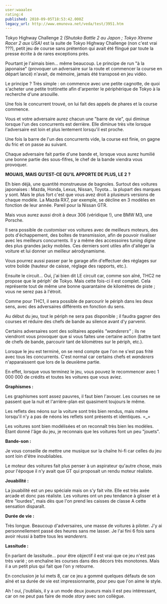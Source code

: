 ```yaml
---
user:waaalex
rating:4
published: 2010-09-05T18:53:42.000Z
legacy_url: http://www.emunova.net/veda/test/3951.htm
---
```

Tokyo Highway Challenge 2 _(Shutoko Battle 2 au Japon ; Tokyo Xtreme Racer 2 aux USA)_ est la suite de Tokyo Highway Challenge (non c'est vrai ???), petit jeu de course sans prétention qui avait été flingué par toute la presse écrite à de rares exceptions près.  

Pourtant je l'aimais bien... même beaucoup. Le principe de run "à la japonaise" (provoquer un adversaire sur la route et commencer la course en départ lancé) n'avait, de mémoire, jamais été transposé en jeu vidéo.  

  

Le principe ? Très simple : on commence avec une petite cagnotte, de quoi s'acheter une petite trottinette afin d'arpenter le périphérique de Tokyo à la recherche d'une arsouille.  

Une fois le concurrent trouvé, on lui fait des appels de phares et la course commence.  

Vous et votre adversaire aurez chacun une "barre de vie", qui diminue lorsque l'un des concurrents est derrière. Elle diminue très vite lorsque l'adversaire est loin et plus lentement lorsqu'il est proche.  

Une fois la barre de l'un des concurrents vide, la course est finie, on gagne du fric et on passe au suivant.  

Chaque adversaire fait partie d'une bande et, lorsque vous aurez humilié une bonne partie des sous-fifres, le chef de la bande viendra vous provoquer.  

  

**MOUAIS, MAIS QU'EST-CE QU'IL APPORTE DE PLUS, LE 2 ?**  

  

Eh bien déjà, une quantité monstrueuse de bagnoles. Surtout des voitures japonaises : Mazda, Honda, Lexus, Nissan, Toyota... la plupart des marques y sont. Mais le plus fort c'est que vous avez droit à plusieurs versions de chaque modèle. La Mazda RX7, par exemple, se décline en 3 modèles en fonction de leur année. Pareil pour la Nissan GTR.  

Mais vous aurez aussi droit à deux 306 (véridique !), une BMW M3, une Porsche.  

  

Il sera possible de _customiser_ vos voitures avec de meilleurs moteurs, des pots d'échappement, des boîtes de transmission, afin de pouvoir rivaliser avec les meilleurs concurrents. Il y a même des accessoires tuning digne des plus grandes jacky mobiles. Ces derniers sont utiles afin d'alléger la voiture et lui donner un meilleur aérodynamisme.  

Vous pourrez aussi passer par le garage afin d'effectuer des réglages sur votre bolide (hauteur de caisse, réglage des rapports, etc.).  

  

Ensuite le circuit... Oui, j'ai bien dit LE circuit car, comme son aîné, THC2 ne propose que le périph' de Tokyo. Mais cette fois-ci il est complet. Cela représente tout de même une bonne quarantaine de kilomètres de piste ; vous ne serez pas à l'étroit.  

Comme pour THC1, il sera possible de parcourir le périph dans les deux sens, avec des adversaires différents en fonction du sens.  

Au début du jeu, tout le périph ne sera pas disponible ; il faudra gagner des courses et réduire des chefs de bande au silence avant d'y parvenir.  

  

Certains adversaires sont des solitaires appelés _"wanderers"_ ; ils ne viendront vous provoquer que si vous faites une certaine action (battre tant de chefs de bande, parcourir tant de kilomètres sur le périph, etc.).  

  

Lorsque le jeu est terminé, on se rend compte que l'on ne s'est pas frité avec tous les concurrents. C'est normal car certains chefs et _wanderers_ n'apparaissent que lors de la deuxième partie.  

En effet, lorsque vous terminez le jeu, vous pouvez le recommencer avec 1 000 000 de crédits et toutes les voitures que vous aviez.  

  

**Graphismes :**  

  

Les graphismes sont assez pauvres, il faut bien l'avouer. Les courses ne se passent que la nuit et l'arrière-plan est quasiment toujours le même.  

Les reflets des néons sur la voiture sont très bien rendus, mais même lorsqu'il n'y a pas de néons les reflets sont présents et identiques. =\_=  

  

Les voitures sont bien modélisées et on reconnaît très bien les modèles. Étant donné l'âge du jeu, je reconnais que les voitures font un peu "jouets".  

  

**Bande-son :**  

  

Je vous conseille de mettre une musique sur la chaîne hi-fi car celles du jeu sont loin d'être inoubliables.  

Le moteur des voitures fait plus penser à un aspirateur qu'autre chose, mais pour l'époque il n'y avait que GT qui proposait un rendu moteur réaliste.  

  

**Jouabilité :**  

  

La jouabilité est un peu spéciale mais on s'y fait vite. Elle est très axée arcade et donc pas réaliste. Les voitures ont un peu tendance à glisser et à être "lourdes", mais dès que l'on prend les caisses de classe A cette sensation disparaît.  

  

**Durée de vie :**  

  

Très longue. Beaucoup d'adversaires, une masse de voitures à piloter. J'y ai personnellement passé des heures sans me lasser. Je l'ai fini 6 fois sans avoir réussi à battre tous les _wanderers_.  

  

**Lassitude :**  

  

En parlant de lassitude... pour être objectif il est vrai que ce jeu n'est pas très varié ; on enchaîne les courses dans des décors très monotones. Mais il a un petit plus qui fait que l'on y retourne.  

  

  

En conclusion je lui mets 8, car ce jeu a gommé quelques défauts de son aîné et sa durée de vie est impressionnante, pour peu que l'on aime le style.  

  

Ah ! oui, j'oubliais, il y a un mode deux joueurs mais il est peu intéressant, car on ne peut pas faire de mode _story_ avec son collègue.